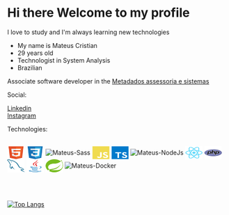 <link href="./style.css" rel="stylesheet"></link>

<h1>Hi there Welcome to my profile</h1>

<p>I love to study and I'm always learning new technologies</p>

<ul>
   <li>My name is Mateus Cristian</li>
   <li>29 years old</li>
   <li>Technologist in System Analysis</li>
   <li>Brazilian</li>
</ul>

Associate software developer in the <a href="https://www.metadados.com.br/">Metadados assessoria e sistemas</a>

<p>Social:</p>

[Linkedin](https://www.linkedin.com/in/mateus-cristian-ferreira-de-paula-2520271a4/)<br>
[Instagram](https://www.instagram.com/mateuzoo/)

<p>Technologies:</p>
<div style="display: inline_block"><br>
  <img align="center" alt="Mateus-HTML" height="30" width="40" src="https://raw.githubusercontent.com/devicons/devicon/master/icons/html5/html5-original.svg">
  <img align="center" alt="Mateus-CSS" height="30" width="40" src="https://raw.githubusercontent.com/devicons/devicon/master/icons/css3/css3-original.svg">
  <img src="https://cdn.jsdelivr.net/gh/devicons/devicon@latest/icons/sass/sass-original.svg" align="center" alt="Mateus-Sass" height="30" width="40">   
  <img align="center" alt="Mateus-Js" height="30" width="40" src="https://raw.githubusercontent.com/devicons/devicon/master/icons/javascript/javascript-plain.svg">
  <img align="center" alt="Mateus-Ts" height="30" width="40" src="https://raw.githubusercontent.com/devicons/devicon/master/icons/typescript/typescript-plain.svg">
    <img src="https://cdn.jsdelivr.net/gh/devicons/devicon@latest/icons/nodejs/nodejs-plain-wordmark.svg" 
    align="center" alt="Mateus-NodeJs" height="30" width="40">
  <img align="center" alt="Mateus-React" height="30" width="40" src="https://raw.githubusercontent.com/devicons/devicon/master/icons/react/react-original.svg">
  <img align="center" alt="Mateus-PHP" height="30" width="40" src="https://raw.githubusercontent.com/devicons/devicon/master/icons/php/php-original.svg">
  <img align="center" alt="Mateus-MySql" height="30" width="40" src="https://raw.githubusercontent.com/devicons/devicon/master/icons/mysql/mysql-original.svg">
  <img align="center" alt="Mateus-MySql" height="30" width="40" src="https://raw.githubusercontent.com/devicons/devicon/master/icons/java/java-original.svg">
  <img align="center" alt="Mateus-MySql" height="30" width="40" src="https://raw.githubusercontent.com/devicons/devicon/master/icons/spring/spring-original.svg">
 <img src="https://cdn.jsdelivr.net/gh/devicons/devicon@latest/icons/docker/docker-original-wordmark.svg" 
    align="center" alt="Mateus-Docker" height="30" width="40" 
    />
          
</div>

<br />
<br />
<br />

[![Top Langs](https://github-readme-stats.vercel.app/api/top-langs/?username=mateus-cristian&exclude_repo=Netflix_clone,facebook_clone,spotify_clone,Pagina-Flexbox)](https://github.com/anuraghazra/github-readme-stats)



